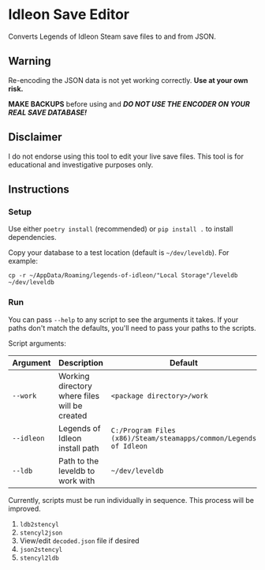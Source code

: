 # Idleon Save Editor

Converts Legends of Idleon Steam save files to and from JSON.

## Warning

Re-encoding the JSON data is not yet working correctly. **Use at your own risk.**

**MAKE BACKUPS** before using and ***DO NOT USE THE ENCODER ON YOUR REAL SAVE DATABASE!***

## Disclaimer

I do not endorse using this tool to edit your live save files. 
This tool is for educational and investigative purposes only.

## Instructions

### Setup

Use either `poetry install` (recommended) or `pip install .` to install dependencies.

Copy your database to a test location (default is `~/dev/leveldb`). For example:

```
cp -r ~/AppData/Roaming/legends-of-idleon/"Local Storage"/leveldb ~/dev/leveldb
```

### Run

You can pass `--help` to any script to see the arguments it takes.
If your paths don't match the defaults, you'll need to pass your paths to the scripts.

Script arguments:

| Argument   | Description                                   | Default                                                           |
| ---------- | --------------------------------------------- | ----------------------------------------------------------------- |
| `--work`   | Working directory where files will be created | `<package directory>/work`                                        |
| `--idleon` | Legends of Idleon install path                | `C:/Program Files (x86)/Steam/steamapps/common/Legends of Idleon` |
| `--ldb`    | Path to the leveldb to work with              | `~/dev/leveldb`                                                   |

Currently, scripts must be run individually in sequence. This process will be improved.

1. `ldb2stencyl`
2. `stencyl2json`
3. View/edit `decoded.json` file if desired
4. `json2stencyl`
5. `stencyl2ldb`
